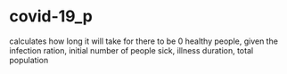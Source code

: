 # covid-19_p
calculates how long it will take for there to be 0 healthy people, given the infection ration, initial number of people sick, illness duration, total population
